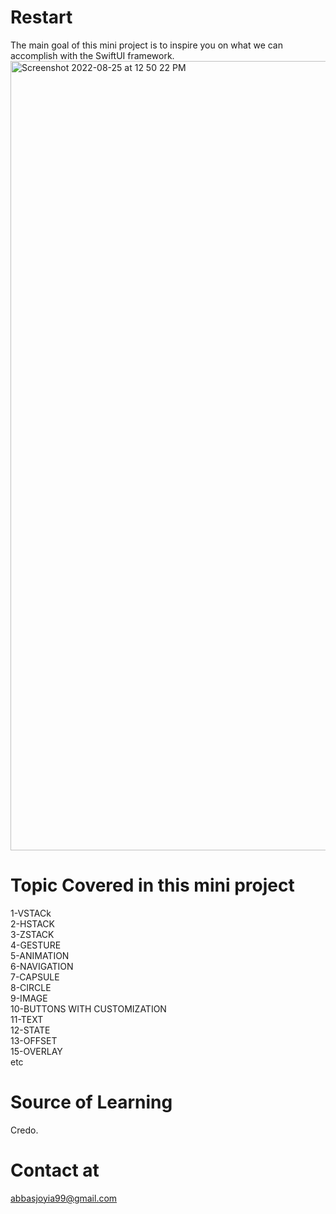 # Restart
The main goal of this mini project is to inspire you on what we can accomplish with the SwiftUI framework.
<img width="1263" alt="Screenshot 2022-08-25 at 12 50 22 PM" src="https://user-images.githubusercontent.com/27265918/186633935-c5cefa9c-307c-4c9e-9da3-fe70c4be0dac.png">


# Topic Covered in this mini project
1-VSTACk\
2-HSTACK\
3-ZSTACK\
4-GESTURE\
5-ANIMATION\
6-NAVIGATION\
7-CAPSULE\
8-CIRCLE\
9-IMAGE\
10-BUTTONS WITH CUSTOMIZATION\
11-TEXT\
12-STATE\
13-OFFSET\
15-OVERLAY\
etc

# Source of Learning 
Credo.

# Contact at
abbasjoyia99@gmail.com
